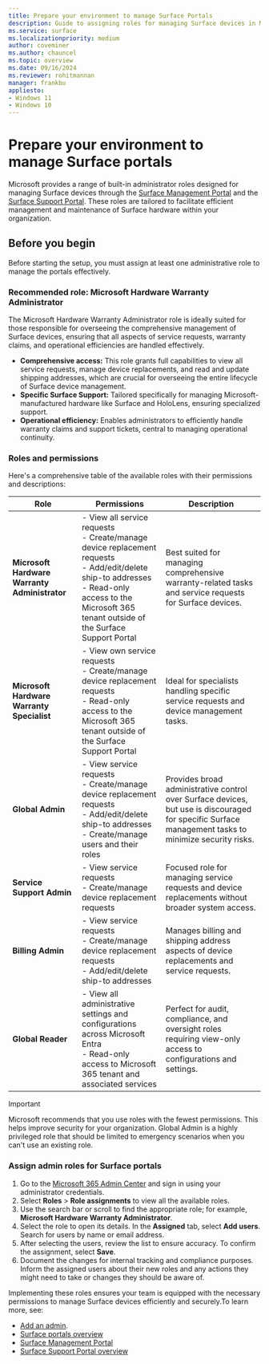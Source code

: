 ```yaml
---
title: Prepare your environment to manage Surface Portals
description: Guide to assigning roles for managing Surface devices in Microsoft 365 Admin Center, ensuring secure and efficient operations. 
ms.service: surface
ms.localizationpriority: medium
author: coveminer
ms.author: chauncel
ms.topic: overview
ms.date: 09/16/2024
ms.reviewer: rohitmannan  
manager: frankbu
appliesto:
- Windows 11
- Windows 10
---
```


# Prepare your environment to manage Surface portals

Microsoft provides a range of built-in administrator roles designed for managing Surface devices through the [Surface Management Portal](surface-management-portal.md) and the [Surface Support Portal](surface-support-portal.md). These roles are tailored to facilitate efficient management and maintenance of Surface hardware within your organization.

## Before you begin

Before starting the setup, you must assign at least one administrative role to manage the portals effectively.

### Recommended role: Microsoft Hardware Warranty Administrator

The Microsoft Hardware Warranty Administrator role is ideally suited for those responsible for overseeing the comprehensive management of Surface devices, ensuring that all aspects of service requests, warranty claims, and operational efficiencies are handled effectively.

- **Comprehensive access:** This role grants full capabilities to view all service requests, manage device replacements, and read and update shipping addresses, which are crucial for overseeing the entire lifecycle of Surface device management.
- **Specific Surface Support:** Tailored specifically for managing Microsoft-manufactured hardware like Surface and HoloLens, ensuring specialized support.
- **Operational efficiency:** Enables administrators to efficiently handle warranty claims and support tickets, central to managing operational continuity.

### Roles and permissions

Here's a comprehensive table of the available roles with their permissions and descriptions:

| Role                                  | Permissions                                                                                                                                                 | Description                                                   |
| ------------------------------------- | ----------------------------------------------------------------------------------------------------------------------------------------------------------- | ------------------------------------------------------------- |
| **Microsoft Hardware Warranty Administrator** | - View all service requests<br>- Create/manage device replacement requests<br>- Add/edit/delete ship-to addresses<br>- Read-only access to the Microsoft 365 tenant outside of the Surface Support Portal | Best suited for managing comprehensive warranty-related tasks and service requests for Surface devices. |
| **Microsoft Hardware Warranty Specialist**     | - View own service requests<br>- Create/manage device replacement requests<br>- Read-only access to the Microsoft 365 tenant outside of the Surface Support Portal | Ideal for specialists handling specific service requests and device management tasks. |
| **Global Admin**                         | - View service requests<br>- Create/manage device replacement requests<br>- Add/edit/delete ship-to addresses<br>- Create/manage users and their roles             | Provides broad administrative control over Surface devices, but use is discouraged for specific Surface management tasks to minimize security risks. |
| **Service Support Admin**                | - View service requests<br>- Create/manage device replacement requests                                                                                              | Focused role for managing service requests and device replacements without broader system access. |
| **Billing Admin**                        | - View service requests<br>- Create/manage device replacement requests<br>- Add/edit/delete ship-to addresses                                                     | Manages billing and shipping address aspects of device replacements and service requests. |
| **Global Reader**                        | - View all administrative settings and configurations across Microsoft Entra<br>- Read-only access to Microsoft 365 tenant and associated services             | Perfect for audit, compliance, and oversight roles requiring view-only access to configurations and settings. |


> [!IMPORTANT]
> Microsoft recommends that you use roles with the fewest permissions. This helps improve security for your organization. Global Admin is a highly privileged role that should be limited to emergency scenarios when you can't use an existing role.

### Assign admin roles for Surface portals

1. Go to the [Microsoft 365 Admin Center](https://admin.microsoft.com) and sign in using your administrator credentials.
2. Select **Roles** > **Role assignments** to view all the available roles.
3. Use the search bar or scroll to find the appropriate role; for example, **Microsoft Hardware Warranty Administrator**.
4. Select the role to open its details. In the **Assigned** tab, select **Add users**. Search for users by name or email address.
5. After selecting the users, review the list to ensure accuracy. To confirm the assignment, select **Save**.
6. Document the changes for internal tracking and compliance purposes. Inform the assigned users about their new roles and any actions they might need to take or changes they should be aware of.

Implementing these roles ensures your team is equipped with the necessary permissions to manage Surface devices efficiently and securely.To learn more, see: 

- [Add an admin](/microsoft-365/admin/add-users/assign-admin-roles#steps-add-an-admin).
- [Surface portals overview](surface-portals.md)
- [Surface Management Portal](surface-management-portal.md)
- [Surface Support Portal overview](surface-support-portal.md)
